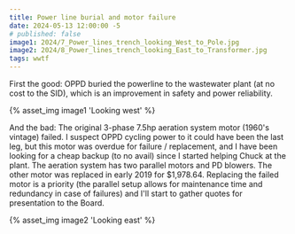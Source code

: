 ```yaml
---
title: Power line burial and motor failure
date: 2024-05-13 12:00:00 -5
# published: false
image1: 2024/7_Power_lines_trench_looking_West_to_Pole.jpg
image2: 2024/8_Power_lines_trench_looking_East_to_Transformer.jpg
tags: wwtf
---
```

First the good: OPPD buried the powerline to the wastewater plant (at no cost to the SID), which is an improvement in safety and power reliability.

<!-- excerpt -->
{% asset_img image1 'Looking west' %}

And the bad: The original 3-phase 7.5hp aeration system motor (1960's vintage) failed.  I suspect OPPD cycling power to it could have been the last leg, but this motor was overdue for failure / replacement, and I have been looking for a cheap backup (to no avail) since I started helping Chuck at the plant.  The aeration system has two parallel motors and PD blowers.  The other motor was replaced in early 2019 for $1,978.64.  Replacing the failed motor is a priority (the parallel setup allows for maintenance time and redundancy in case of failures) and I'll start to gather quotes for presentation to the Board.

{% asset_img image2 'Looking east' %}
